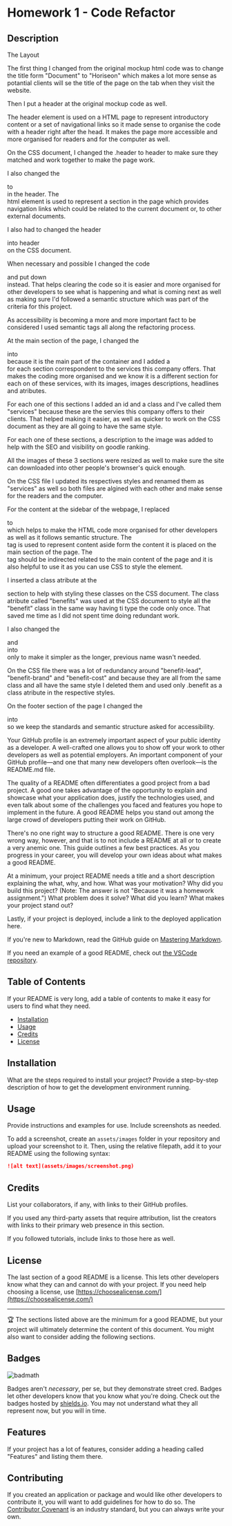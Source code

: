 # Homework 1 - Code Refactor 

## Description 

The Layout

The first thing I changed from the original mockup html code was to change the title form "Document" to "Horiseon" which makes a lot more sense as potantial clients will se the title of the page on the tab when they visit the website. 

Then I put a header at the original mockup code as well. 

The header element is used on a HTML page to represent introductory content or a set of navigational links so it made sense to organise the code with a header right after the head. It makes the page more accessible and more organised for readers and for the computer as well. 

On the CSS document, I changed the .header to header to make sure they matched and work together to make the page work. 

I also changed the <div> to <nav> in the header.  The <nav> html element is used to represent a section in the page which provides navigation links which could be related to the current document or, to other external documents. 

I also had to changed the header <div> into header <nav> on the CSS document. 


When necessary and possible I changed the code <div> and put down <nav> instead. That helps clearing the code so it is easier and more organised for other developers to see what is happening and what is coming next as well as making sure I'd followed a semantic structure which was part of the criteria for this project.

As accessibility is becoming a more and more important fact to be considered I used semantic tags all along the refactoring process.  

At the main section of the page, I changed the <div class=content> into <main> because it is the main part of the container and I added a <section> for each section correspondent to the services this company offers. That makes the coding more organised and we know it is a different section for each on of these services, with its images, images descriptions, headlines and atributes. 

For each one of this sections I added an id and a class and I've called them "services" because these are the servies this company offers to their clients. That helped making it easier, as well as quicker to work on the CSS document as they are all going to have the same style. 

For each one of these sections, a description to the image was added to help with the SEO and visibility on goodle ranking. 

All the images of these 3 sections were resized as well to make sure the site can downloaded into other people's brownser's quick enough.

On the CSS file I updated its respectives styles and renamed them as "services" as well so both files are algined with each other and make sense for the readers and the computer. 

For the content at the sidebar of the webpage, I replaced <div> to <aside> which helps to make the HTML code more organised for other developers as well as it follows semantic structure. The <aside> tag is used to represent content aside form the content it is placed on the main section of the page. The <aside> tag should be indirected related to the main content of the page and it is also helpful to use it as you can use CSS to style the <side> element. 

I inserted a class atribute at the <aside> section to help with styling these classes on the CSS document. The class atribute called "benefits" was used at the CSS document to style all the "benefit" class in the same way having ti type the code only once. That saved me time as I did not spent time doing redundant work. 

I also changed the <div class="benefit-lead"> <div class="benefit-brand"> and <div class="benefit-cost"> into <div class="benefit"> only to make it simpler as the longer, previous name wasn't needed. 

On the CSS file there was a lot of redundancy around "benefit-lead", "benefit-brand" and "benefit-cost" and because they are all from the same class and all have the same style I deleted them and used only .benefit  as a class atribute in the respective styles.


On the footer section of the page I changed the <div class=footer> into <footer> so we keep the standards and semantic structure asked for accessibility. 










Your GitHub profile is an extremely important aspect of your public identity as a developer. A well-crafted one allows you to show off your work to other developers as well as potential employers. An important component of your GitHub profile—and one that many new developers often overlook—is the README.md file.

The quality of a README often differentiates a good project from a bad project. A good one takes advantage of the opportunity to explain and showcase what your application does, justify the technologies used, and even talk about some of the challenges you faced and features you hope to implement in the future. A good README helps you stand out among the large crowd of developers putting their work on GitHub.

There's no one right way to structure a good README. There is one very wrong way, however, and that is to not include a README at all or to create a very anemic one. This guide outlines a few best practices. As you progress in your career, you will develop your own ideas about what makes a good README.

At a minimum, your project README needs a title and a short description explaining the what, why, and how. What was your motivation? Why did you build this project? (Note: The answer is not "Because it was a homework assignment.") What problem does it solve? What did you learn? What makes your project stand out? 

Lastly, if your project is deployed, include a link to the deployed application here.

If you're new to Markdown, read the GitHub guide on [Mastering Markdown](https://guides.github.com/features/mastering-markdown/).

If you need an example of a good README, check out [the VSCode repository](https://github.com/microsoft/vscode).


## Table of Contents 

If your README is very long, add a table of contents to make it easy for users to find what they need.

* [Installation](#installation)
* [Usage](#usage)
* [Credits](#credits)
* [License](#license)


## Installation

What are the steps required to install your project? Provide a step-by-step description of how to get the development environment running.


## Usage 

Provide instructions and examples for use. Include screenshots as needed. 

To add a screenshot, create an `assets/images` folder in your repository and upload your screenshot to it. Then, using the relative filepath, add it to your README using the following syntax:

```md
![alt text](assets/images/screenshot.png)
```


## Credits

List your collaborators, if any, with links to their GitHub profiles.

If you used any third-party assets that require attribution, list the creators with links to their primary web presence in this section.

If you followed tutorials, include links to those here as well.


## License

The last section of a good README is a license. This lets other developers know what they can and cannot do with your project. If you need help choosing a license, use [https://choosealicense.com/](https://choosealicense.com/)


---

🏆 The sections listed above are the minimum for a good README, but your project will ultimately determine the content of this document. You might also want to consider adding the following sections.

## Badges

![badmath](https://img.shields.io/github/languages/top/nielsenjared/badmath)

Badges aren't _necessary_, per se, but they demonstrate street cred. Badges let other developers know that you know what you're doing. Check out the badges hosted by [shields.io](https://shields.io/). You may not understand what they all represent now, but you will in time.

## Features

If your project has a lot of features, consider adding a heading called "Features" and listing them there.

## Contributing

If you created an application or package and would like other developers to contribute it, you will want to add guidelines for how to do so. The [Contributor Covenant](https://www.contributor-covenant.org/) is an industry standard, but you can always write your own.


